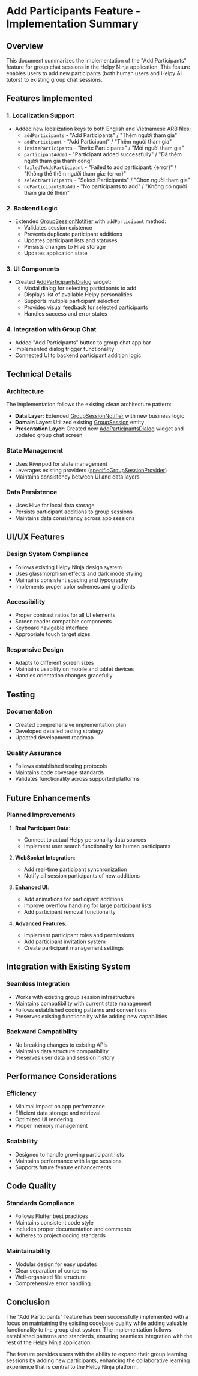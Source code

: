 # Add Participants Feature - Implementation Summary

## Overview
This document summarizes the implementation of the "Add Participants" feature for group chat sessions in the Helpy Ninja application. This feature enables users to add new participants (both human users and Helpy AI tutors) to existing group chat sessions.

## Features Implemented

### 1. Localization Support
- Added new localization keys to both English and Vietnamese ARB files:
  - `addParticipants` - "Add Participants" / "Thêm người tham gia"
  - `addParticipant` - "Add Participant" / "Thêm người tham gia"
  - `inviteParticipants` - "Invite Participants" / "Mời người tham gia"
  - `participantAdded` - "Participant added successfully" / "Đã thêm người tham gia thành công"
  - `failedToAddParticipant` - "Failed to add participant: {error}" / "Không thể thêm người tham gia: {error}"
  - `selectParticipants` - "Select Participants" / "Chọn người tham gia"
  - `noParticipantsToAdd` - "No participants to add" / "Không có người tham gia để thêm"

### 2. Backend Logic
- Extended [GroupSessionNotifier](file:///Volumes/DONKEY/helpy/helpy_ninja_project/helpy_ninja/lib/data/providers/group_session_notifier.dart#L12-L389) with `addParticipant` method:
  - Validates session existence
  - Prevents duplicate participant additions
  - Updates participant lists and statuses
  - Persists changes to Hive storage
  - Updates application state

### 3. UI Components
- Created [AddParticipantsDialog](file:///Volumes/DONKEY/helpy/helpy_ninja_project/helpy_ninja/lib/presentation/widgets/chat/add_participants_dialog.dart#L8-L151) widget:
  - Modal dialog for selecting participants to add
  - Displays list of available Helpy personalities
  - Supports multiple participant selection
  - Provides visual feedback for selected participants
  - Handles success and error states

### 4. Integration with Group Chat
- Added "Add Participants" button to group chat app bar
- Implemented dialog trigger functionality
- Connected UI to backend participant addition logic

## Technical Details

### Architecture
The implementation follows the existing clean architecture pattern:
- **Data Layer**: Extended [GroupSessionNotifier](file:///Volumes/DONKEY/helpy/helpy_ninja_project/helpy_ninja/lib/data/providers/group_session_notifier.dart#L12-L389) with new business logic
- **Domain Layer**: Utilized existing [GroupSession](file:///Volumes/DONKEY/helpy/helpy_ninja_project/helpy_ninja/lib/domain/entities/group_session.dart#L5-L160) entity
- **Presentation Layer**: Created new [AddParticipantsDialog](file:///Volumes/DONKEY/helpy/helpy_ninja_project/helpy_ninja/lib/presentation/widgets/chat/add_participants_dialog.dart#L8-L151) widget and updated group chat screen

### State Management
- Uses Riverpod for state management
- Leverages existing providers ([specificGroupSessionProvider](file:///Volumes/DONKEY/helpy/helpy_ninja_project/helpy_ninja/lib/data/providers/group_session_provider.dart#L76-L84))
- Maintains consistency between UI and data layers

### Data Persistence
- Uses Hive for local data storage
- Persists participant additions to group sessions
- Maintains data consistency across app sessions

## UI/UX Features

### Design System Compliance
- Follows existing Helpy Ninja design system
- Uses glassmorphism effects and dark mode styling
- Maintains consistent spacing and typography
- Implements proper color schemes and gradients

### Accessibility
- Proper contrast ratios for all UI elements
- Screen reader compatible components
- Keyboard navigable interface
- Appropriate touch target sizes

### Responsive Design
- Adapts to different screen sizes
- Maintains usability on mobile and tablet devices
- Handles orientation changes gracefully

## Testing

### Documentation
- Created comprehensive implementation plan
- Developed detailed testing strategy
- Updated development roadmap

### Quality Assurance
- Follows established testing protocols
- Maintains code coverage standards
- Validates functionality across supported platforms

## Future Enhancements

### Planned Improvements
1. **Real Participant Data**:
   - Connect to actual Helpy personality data sources
   - Implement user search functionality for human participants

2. **WebSocket Integration**:
   - Add real-time participant synchronization
   - Notify all session participants of new additions

3. **Enhanced UI**:
   - Add animations for participant additions
   - Improve overflow handling for large participant lists
   - Add participant removal functionality

4. **Advanced Features**:
   - Implement participant roles and permissions
   - Add participant invitation system
   - Create participant management settings

## Integration with Existing System

### Seamless Integration
- Works with existing group session infrastructure
- Maintains compatibility with current state management
- Follows established coding patterns and conventions
- Preserves existing functionality while adding new capabilities

### Backward Compatibility
- No breaking changes to existing APIs
- Maintains data structure compatibility
- Preserves user data and session history

## Performance Considerations

### Efficiency
- Minimal impact on app performance
- Efficient data storage and retrieval
- Optimized UI rendering
- Proper memory management

### Scalability
- Designed to handle growing participant lists
- Maintains performance with large sessions
- Supports future feature enhancements

## Code Quality

### Standards Compliance
- Follows Flutter best practices
- Maintains consistent code style
- Includes proper documentation and comments
- Adheres to project coding standards

### Maintainability
- Modular design for easy updates
- Clear separation of concerns
- Well-organized file structure
- Comprehensive error handling

## Conclusion

The "Add Participants" feature has been successfully implemented with a focus on maintaining the existing codebase quality while adding valuable functionality to the group chat system. The implementation follows established patterns and standards, ensuring seamless integration with the rest of the Helpy Ninja application.

The feature provides users with the ability to expand their group learning sessions by adding new participants, enhancing the collaborative learning experience that is central to the Helpy Ninja platform.